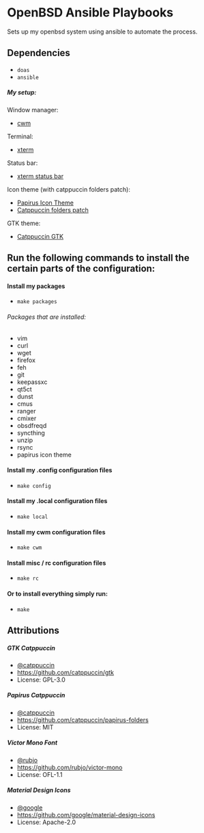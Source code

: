 # OpenBSD Ansible Playbooks

Sets up my openbsd system using ansible to automate the process.

## Dependencies

- `doas`
- `ansible`

##### My setup:

Window manager:
- [cwm](https://man.openbsd.org/cwm.1)

Terminal:
- [xterm](https://man.openbsd.org/xterm)

Status bar:
- [xterm status bar](https://github.com/gonzalo-/termbar)

Icon theme (with catppuccin folders patch):
- [Papirus Icon Theme](https://github.com/PapirusDevelopmentTeam/papirus-icon-theme)
- [Catppuccin folders patch](https://github.com/catppuccin/papirus-folders)

GTK theme:
- [Catppuccin GTK](https://github.com/catppuccin/gtk)


## Run the following commands to install the certain parts of the configuration:

#### Install my packages

- `make packages`

###### Packages that are installed:

- vim
- curl
- wget
- firefox
- feh
- git
- keepassxc
- qt5ct
- dunst
- cmus
- ranger
- cmixer
- obsdfreqd
- syncthing
- unzip
- rsync
- papirus icon theme

#### Install my .config configuration files

- `make config`

#### Install my .local configuration files

- `make local`

#### Install my cwm configuration files

- `make cwm`

#### Install misc / rc configuration files

- `make rc`

#### Or to install everything simply run:

- `make`

## Attributions

##### GTK Catppuccin
- [@catppuccin](https://github.com/catppuccin)
- https://github.com/catppuccin/gtk
- License: GPL-3.0

##### Papirus Catppuccin
- [@catppuccin](https://github.com/catppuccin)
- https://github.com/catppuccin/papirus-folders
- License: MIT

##### Victor Mono Font
- [@rubjo](https://github.com/rubjo)
- https://github.com/rubjo/victor-mono
- License: OFL-1.1

##### Material Design Icons
- [@google](https://github.com/google)
- https://github.com/google/material-design-icons
- License: Apache-2.0
